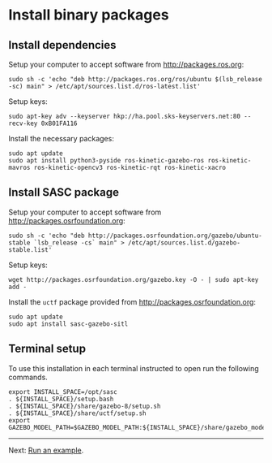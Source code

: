 # Install binary packages

## Install dependencies

Setup your computer to accept software from <http://packages.ros.org>:

```console
sudo sh -c 'echo "deb http://packages.ros.org/ros/ubuntu $(lsb_release -sc) main" > /etc/apt/sources.list.d/ros-latest.list'
```

Setup keys:

```console
sudo apt-key adv --keyserver hkp://ha.pool.sks-keyservers.net:80 --recv-key 0xB01FA116
```

Install the necessary packages:

```console
sudo apt update
sudo apt install python3-pyside ros-kinetic-gazebo-ros ros-kinetic-mavros ros-kinetic-opencv3 ros-kinetic-rqt ros-kinetic-xacro
```

## Install SASC package

Setup your computer to accept software from <http://packages.osrfoundation.org>:

```console
sudo sh -c 'echo "deb http://packages.osrfoundation.org/gazebo/ubuntu-stable `lsb_release -cs` main" > /etc/apt/sources.list.d/gazebo-stable.list'
```

Setup keys:

```console
wget http://packages.osrfoundation.org/gazebo.key -O - | sudo apt-key add -
```

Install the `uctf` package provided from <http://packages.osrfoundation.org>:

```console
sudo apt update
sudo apt install sasc-gazebo-sitl
```

## Terminal setup

To use this installation in each terminal instructed to open run the following commands.

~~~
export INSTALL_SPACE=/opt/sasc
. ${INSTALL_SPACE}/setup.bash
. ${INSTALL_SPACE}/share/gazebo-8/setup.sh
. ${INSTALL_SPACE}/share/uctf/setup.sh
export GAZEBO_MODEL_PATH=$GAZEBO_MODEL_PATH:${INSTALL_SPACE}/share/gazebo_models
~~~



---

Next: [Run an example](../run_example/readme.md).
